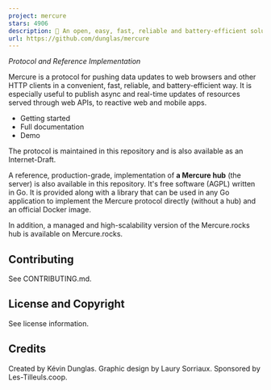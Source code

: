```yaml
---
project: mercure
stars: 4906
description: 🪽 An open, easy, fast, reliable and battery-efficient solution for real-time communications
url: https://github.com/dunglas/mercure
---
```


_Protocol and Reference Implementation_

Mercure is a protocol for pushing data updates to web browsers and other HTTP clients in a convenient, fast, reliable, and battery-efficient way. It is especially useful to publish async and real-time updates of resources served through web APIs, to reactive web and mobile apps.

-   Getting started
-   Full documentation
-   Demo

The protocol is maintained in this repository and is also available as an Internet-Draft.

A reference, production-grade, implementation of **a Mercure hub** (the server) is also available in this repository. It's free software (AGPL) written in Go. It is provided along with a library that can be used in any Go application to implement the Mercure protocol directly (without a hub) and an official Docker image.

In addition, a managed and high-scalability version of the Mercure.rocks hub is available on Mercure.rocks.

Contributing
------------

See CONTRIBUTING.md.

License and Copyright
---------------------

See license information.

Credits
-------

Created by Kévin Dunglas. Graphic design by Laury Sorriaux. Sponsored by Les-Tilleuls.coop.

